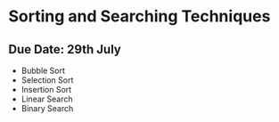 # Sorting and Searching Techniques

## Due Date: 29th July

* Bubble Sort
* Selection Sort
* Insertion Sort
* Linear Search
* Binary Search